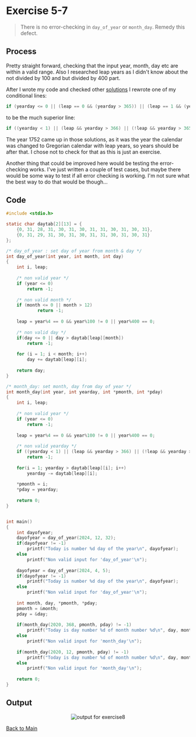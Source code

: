 # Exercise 5-7

> There is no error-checking in `day_of_year` or `month_day`. Remedy this defect.

## Process
Pretty straight forward, checking that the input year, month, day etc are within a valid range. Also I researched leap years as I didn't know about the not divided by 100 and but divided by 400 part.

After I wrote my code and checked other [solutions](https://clc-wiki.net/wiki/K%26R2_solutions:Chapter_5:Exercise_8) I rewrote one of my conditional lines:
```c
if (yearday <= 0 || (leap == 0 && (yearday > 365)) || (leap == 1 && (yearday > 366)))
```
to be the much superior line:
```c
if ((yearday < 1) || (leap && yearday > 366) || (!leap && yearday > 365))
```

The year 1752 came up in those solutions, as it was the year the calendar was changed to Gregorian calendar with leap years, so years should be after that. I chose not to check for that as this is just an exercise.

Another thing that could be improved here would be testing the error-checking works. I've just written a couple of test cases, but maybe there would be some way to test if all error checking is working. 
I'm not sure what the best way to do that would be though...

## Code
```c
#include <stdio.h>

static char daytab[2][13] = {
	{0, 31, 28, 31, 30, 31, 30, 31, 31, 30, 31, 30, 31},
	{0, 31, 29, 31, 30, 31, 30, 31, 31, 30, 31, 30, 31}
};

/* day_of_year : set day of year from month & day */
int day_of_year(int year, int month, int day)
{
	int i, leap;
	
	/* non valid year */
	if (year <= 0)
		return -1;
	
	/* non valid month */
	if (month <= 0 || month > 12)
			return -1;
	
	leap = year%4 == 0 && year%100 != 0 || year%400 == 0;
	
	/* non valid day */
	if(day <= 0 || day > daytab[leap][month])
		return -1;
	
	for (i = 1; i < month; i++)
		day += daytab[leap][i];
	
	return day;
}

/* month_day: set month, day from day of year */
int month_day(int year, int yearday, int *pmonth, int *pday)
{
	int i, leap;
	
	/* non valid year */
	if (year <= 0)
		return -1;
	
	leap = year%4 == 0 && year%100 != 0 || year%400 == 0;
	
	/* non valid yearday */
	if ((yearday < 1) || (leap && yearday > 366) || (!leap && yearday > 365))
		return -1;
	
	for(i = 1; yearday > daytab[leap][i]; i++)
		yearday -= daytab[leap][i];
	
	*pmonth = i;
	*pday = yearday;
	
	return 0;
}


int main()
{
	int dayofyear;
	dayofyear = day_of_year(2024, 12, 32);
	if(dayofyear != -1)
		printf("Today is number %d day of the year\n", dayofyear);
	else
		printf("Non valid input for 'day_of_year'\n");
	
	dayofyear = day_of_year(2024, 4, 5);
	if(dayofyear != -1)
		printf("Today is number %d day of the year\n", dayofyear);
	else
		printf("Non valid input for 'day_of_year'\n");
	
	int month, day, *pmonth, *pday;
	pmonth = &month;
	pday = &day;
	
	if(month_day(2020, 368, pmonth, pday) != -1)
		printf("Today is day number %d of month number %d\n", day, month);
	else
		printf("Non valid input for 'month_day'\n");
	
	if(month_day(2020, 12, pmonth, pday) != -1)
		printf("Today is day number %d of month number %d\n", day, month);
	else
		printf("Non valid input for 'month_day'\n");
		
	return 0;
}
```

## Output
<p align="center">
  <image src="../assets/exercise5-8.jpg" alt="output for exercise8" />
</p>

[Back to Main](../readme.md)
